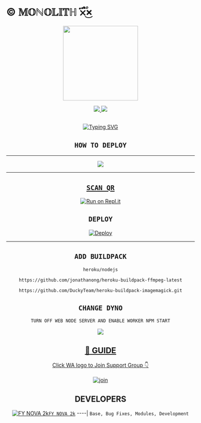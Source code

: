 # © 𝕄𝕆ℕ𝕆𝕃𝕀𝕋ℍ ×፝֟͜×

<div align="center">
  <img border-radius: 15px src="https://telegra.ph/file/32f4ce6edbbc37650f987.jpg" width="200" height="200"/>

<p align="center">
  <a href="https://instagram.com/gideon_triumph"><img src="https://img.shields.io/badge/Instagram-E4405F?style=for-the-badge&logo=instagram&logoColor=white"/> 
  <a href="https://wa.me/2347042930688"><img src="https://img.shields.io/badge/WhatsApp-25D366?style=for-the-badge&logo=whatsapp&logoColor=white" />
</p>

## <!-- Typing SVG -->
<p align="center">
    <a href="https://git.io/J0hKr">
        <img
        src="https://readme-typing-svg.herokuapp.com?size=30&width=800&lines=💥𝕄𝕆ℕ𝕆𝕃𝕀𝕋ℍ+𝕀𝕊+𝔸+𝕄𝕆𝔻𝕌𝕃𝔸ℝ+𝕎ℍ𝔸𝕋𝕊𝔸ℙℙ+𝔹𝕆𝕋;𝕎𝕀𝕋ℍ+100+ℙ𝕃𝕌𝕊+𝔽𝔼𝔸𝕋𝕌ℝ𝔼𝕊+🎗️;🔮ℂℝ𝔼𝔸𝕋𝔼𝔻+𝔹𝕐+ℕ𝕆𝕍𝔸✨;💥𝔻𝕆+ℕ𝕆𝕋+ℂℍ𝔸ℕ𝔾𝔼+𝔸ℕ𝕐+ℂ𝕆𝔻𝔼+𝕆ℝ+𝕋ℍ𝔼+𝕎ℍ𝕆𝕃𝔼+𝔽𝕆ℝ𝕂✨;💥𝕎𝕀𝕃𝕃+𝔹𝔼+𝔻𝔸𝕄𝔸𝔾𝔼𝔻+💥."
            alt="Typing SVG"
        />
    </a>
</p>

## ```HOW TO DEPLOY```

----------

<p align="center">
  <a href="https://youtu.be/5shvYdTasw"><img src="https://telegra.ph/file/81c49949f8e519ec83242.jpg" />
</p>

-------


## `SCAN QR`

[![Run on Repl.it](https://repl.it/badge/github/quiec/whatsAlfa)](https://replit.com/@GideonTriumph/Monolith-Qr-test?v=1)

## `DEPLOY`

[![Deploy](https://www.herokucdn.com/deploy/button.svg)](https://dashboard.heroku.com/new-app) 

----------


## `ADD BUILDPACK`

```
heroku/nodejs
```
```
https://github.com/jonathanong/heroku-buildpack-ffmpeg-latest
```
```
https://github.com/DuckyTeam/heroku-buildpack-imagemagick.git
```

## `CHANGE DYNO`

`TURN OFF WEB NODE SERVER AND ENABLE WORKER NPM START`

<p align="center">
  <a href="https://github.com/N0-VA/Monolith"><img src="https://i.imgur.com/aSw2GKZ.jpeg" />
</p>

## 🎥 GUIDE
Click WA logo to Join Support Group 👇
    <br>
<br>
  [![join](https://github.com/Alien-alfa/PublicBot/blob/main/wlogo.svg.png)](https://chat.whatsapp.com/DZxT7UGm9DZG3HKqAbymrB)
  <div align="center">


## DEVELOPERS
  <div align="center">
  
  [![FY NOVA 2k](https://telegra.ph/file/a7c97beebc2a850b6d694.jpg)](https://github.com/N0V-A)[`FY NOVA 2k`](https://github.com/N0V-A)
----|
   `Base, Bug Fixes, Modules, Development`


                                  
  </div
